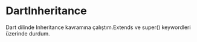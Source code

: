 # DartInheritance
Dart dilinde Inheritance kavramına çalıştım.Extends ve super() keywordleri üzerinde durdum.
